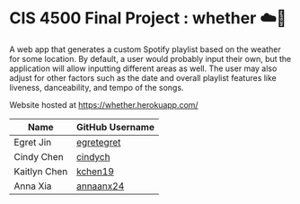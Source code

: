 # CIS 4500 Final Project : whether ☁️🎵

A web app that generates a custom Spotify playlist based on the weather for some location. By default, a user
would probably input their own, but the application will allow inputting different areas as
well. The user may also adjust for other factors such as the date and overall playlist features
like liveness, danceability, and tempo of the songs.

Website hosted at https://whether.herokuapp.com/

| Name      | GitHub Username |
| ----------- | ----------- |
| Egret Jin      | [egretegret](https://github.com/egretegret)       |
| Cindy Chen   | [cindych](https://github.com/cindych)        |
| Kaitlyn Chen   | [kchen19](https://github.com/kchen19)        |
| Anna Xia   | [annaanx24](https://github.com/annaanx24)        |
